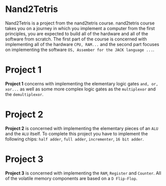 # Nand2Tetris

Nand2Tetris is a project from the nand2tetris course. nand2tetris course takes you on a journey in which you implement a computer from the first principles, you are expected to build all of the hardware and all of the software from scratch. The first part of the course is concerned with implementing all of the hardware `CPU, RAM...` and the second part focuses on implementing the software `OS, Assember for the JACK language ...`.

# Project 1

**Project 1** concerns with implementing the elementary logic gates `and, or, xor...` as well as some more complex logic gates as the `multiplexor` and the `demultiplexor`.

# Project 2

**Project 2** is concerned with implementing the elementary pieces of an `ALU` and the `ALU` itself. To complete this project you have to implement the following chips: `half adder`, `full adder`, `incrementer`, `16 bit adder`.

# Project 3

**Project 3** is concerned with implementing the `RAM`, `Register` and `Counter`. All of the volatile memory components are based on a `D Flip-Flop`.
